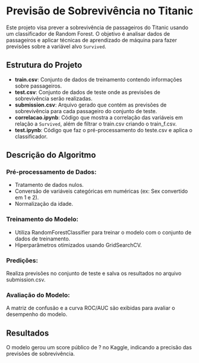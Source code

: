 # Previsão de Sobrevivência no Titanic

Este projeto visa prever a sobrevivência de passageiros do Titanic usando um classificador de Random Forest. O objetivo é analisar dados de passageiros e aplicar técnicas de aprendizado de máquina para fazer previsões sobre a variável alvo `Survived`.

## Estrutura do Projeto

- **train.csv**: Conjunto de dados de treinamento contendo informações sobre passageiros.
- **test.csv**: Conjunto de dados de teste onde as previsões de sobrevivência serão realizadas.
- **submission.csv**: Arquivo gerado que contém as previsões de sobrevivência para cada passageiro do conjunto de teste.
- **correlacao.ipynb**: Código que mostra a correlação das variáveis em relação a `Survived`, além de filtrar o train.csv criando o train_f.csv.
- **test.ipynb**: Código que faz o pré-processamento do teste.csv e aplica o classificador.

## Descrição do Algoritmo

### Pré-processamento de Dados:

- Tratamento de dados nulos.
- Conversão de variáveis categóricas em numéricas (ex: Sex convertido em 1 e 2).
- Normalização da idade.

### Treinamento do Modelo:

- Utiliza RandomForestClassifier para treinar o modelo com o conjunto de dados de treinamento.
- Hiperparâmetros otimizados usando GridSearchCV.

### Predições:

Realiza previsões no conjunto de teste e salva os resultados no arquivo submission.csv.

### Avaliação do Modelo:

A matriz de confusão e a curva ROC/AUC são exibidas para avaliar o desempenho do modelo.

## Resultados

O modelo gerou um score público de ? no Kaggle, indicando a precisão das previsões de sobrevivência.